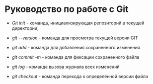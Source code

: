# Руководство по работе с Git

* *Git init* - команда, инициализирующая репозиторий в текущей директории;

* *git --version* - команда для просмотра текущей версии GIT

* *git add* - команда для добавления сохраненного изменения

* *git commit -m* - команда для фиксации сохраненного файла

* *git log* - команда вызова журнала всех изменений

* *git checkout* - команда перехода к определённой версии файла